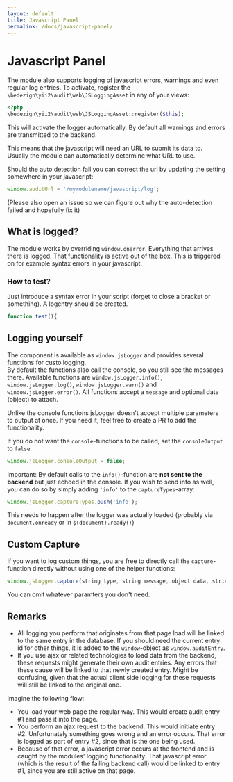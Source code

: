 ```yaml
---
layout: default
title: Javascript Panel
permalink: /docs/javascript-panel/
---
```


# Javascript Panel

The module also supports logging of javascript errors, warnings and even regular log entries.
To activate, register the `\bedezign\yii2\audit\web\JSLoggingAsset` in any of your views:

```php
<?php
\bedezign\yii2\audit\web\JSLoggingAsset::register($this);
```

This will activate the logger automatically. By default all warnings and errors are transmitted to the backend.

This means that the javascript will need an URL to submit its data to.   
Usually the module can automatically determine what URL to use. 

Should the auto detection fail you can correct the url by updating the setting somewhere in your javascript:

```javascript
window.auditUrl = '/mymodulename/javascript/log';
``` 

(Please also open an issue so we can figure out why the auto-detection failed and hopefully fix it)

## What is logged?

The module works by overriding `window.onerror`. Everything that arrives there is logged. That functionality is active out of the box. This is triggered on for example syntax errors in your javascript. 

### How to test?

Just introduce a syntax error in your script (forget to close a bracket or something). A logentry should be created.

```js
function test(){
```


## Logging yourself

The component is available as `window.jsLogger` and provides several functions for custo logging.  
By default the functions also call the console, so you still see the messages there. Available functions are `window.jsLogger.info()`, `window.jsLogger.log()`, `window.jsLogger.warn()` and `window.jsLogger.error()`. All functions accept a `message` and optional data (object) to attach. 

Unlike the console functions jsLogger doesn't accept multiple parameters to output at once. If you need it, feel free to create a PR to add the functionality. 

If you do not want the `console`-functions to be called, set the `consoleOutput` to `false`:

```javascript
window.jsLogger.consoleOutput = false;
```

Important: By default calls to the `info()`-function are **not sent to the backend** but just echoed in the console. If you wish to send info as well, you can do so by simply adding `'info'` to the `captureTypes`-array:

```javascript
window.jsLogger.captureTypes.push('info');
```

This needs to happen after the logger was actually loaded (probably via `document.onready` or in `$(document).ready()`)

## Custom Capture

If you want to log custom things, you are free to directly call the `capture`-function directly without using
one of the helper functions:

```javascript
window.jsLogger.capture(string type, string message, object data, string file, integer line, integer col)
```

You can omit whatever paramters you don't need.

## Remarks

* All logging you perform that originates from that page load will be linked to the same entry in the database. If you should need the current entry id for other things, it is added to the `window`-object as `window.auditEntry`.
* If you use ajax or related technologies to load data from the backend, these requests might generate their own audit entries. Any errors that these cause will be linked to that newly created entry. Might be confusing, given that the actual client side logging for these requests will still be linked to the original one.

Imagine the following flow:

* You load your web page the regular way. This would create audit entry #1 and pass it into the page.
* You perform an ajax request to the backend. This would initiate entry #2. Unfortunately something goes wrong and an error occurs. That error is logged as part of entry #2, since that is the one being used.
* Because of that error, a javascript error occurs at the frontend and is caught by the modules' logging functionality. That javascript error (which is the result of the failing backend call) would be linked to entry #1, since you are still active on that page.